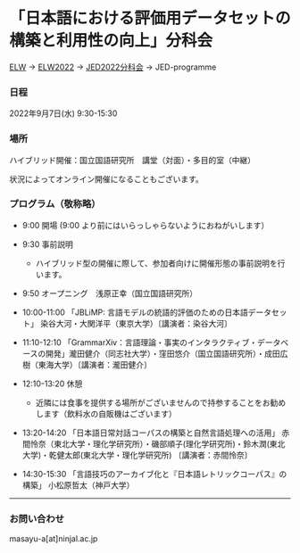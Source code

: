 # 「日本語における評価用データセットの構築と利用性の向上」分科会

[ELW](../index.md) → [ELW2022](index.md) → [JED2022分科会](JED.md) → JED-programme


### 日程

2022年9月7日(水) 9:30-15:30

### 場所

ハイブリッド開催：国立国語研究所　講堂（対面）・多目的室（中継）

状況によってオンライン開催になることもございます。

### プログラム（敬称略）

- 9:00 開場 (9:00 より前にはいらっしゃらないようにおねがいします）
- 9:30 事前説明
    - ハイブリッド型の開催に際して、参加者向けに開催形態の事前説明を行います。
- 9:50 オープニング　浅原正幸（国立国語研究所）

- 10:00-11:00 「JBLiMP: 言語モデルの統語的評価のための日本語データセット」 
染谷大河・大関洋平（東京大学）〔講演者：染谷大河〕 

- 11:10-12:10 「GrammarXiv：言語理論・事実のインタラクティブ・データベースの開発」瀧田健介（同志社大学）・窪田悠介（国立国語研究所）・成田広樹（東海大学）〔講演者：瀧田健介〕 

- 12:10-13:20 休憩
    - 近隣には食事を提供する場所がございませんので持参することをお勧めします（飲料水の自販機はございます）

- 13:20-14:20 「日本語日常対話コーパスの構築と自然言語処理への活用」
赤間怜奈（東北大学・理化学研究所）・磯部順子(理化学研究所)・鈴木潤(東北大学)・乾健太郎(東北大学・理化学研究所) 〔講演者：赤間怜奈〕

- 14:30-15:30 「言語技巧のアーカイブ化と『日本語レトリックコーパス』の構築」 小松原哲太（神戸大学） 

---

### お問い合わせ

masayu-a[at]ninjal.ac.jp

